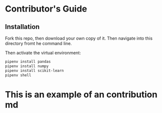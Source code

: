 # Contributor's Guide

## Installation

Fork this repo, then download your own copy of it. Then navigate into this directory fromt he command line.

Then activate the virtual environment:

```sh
pipenv install pandas
pipenv install numpy
pipenv install scikit-learn
pipenv shell 
```

# This is an example of an contribution md 

